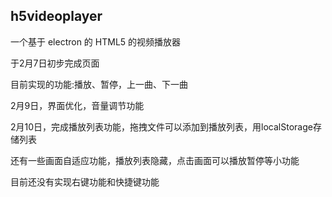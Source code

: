 ## h5videoplayer

一个基于 electron 的 HTML5 的视频播放器

于2月7日初步完成页面

目前实现的功能:播放、暂停，上一曲、下一曲

2月9日，界面优化，音量调节功能

2月10日，完成播放列表功能，拖拽文件可以添加到播放列表，用localStorage存储列表

还有一些画面自适应功能，播放列表隐藏，点击画面可以播放暂停等小功能

目前还没有实现右键功能和快捷键功能
